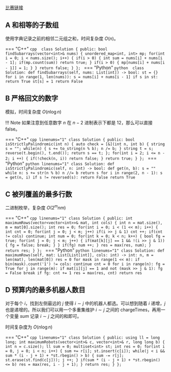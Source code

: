 [比赛链接](https://leetcode.cn/contest/biweekly-contest-86/)

## A 和相等的子数组

使用字典记录之前的相邻二元组之和，时间复杂度 $O(n)$。

=== "C++"
    ```cpp 
    class Solution {
    public:
        bool findSubarrays(vector<int>& nums) {
            unordered_map<int, int> mp;
            for(int i = 0; i < nums.size(); i++) {
                if(i > 0) {
                    int sum = nums[i] + nums[i - 1];
                    if(mp.count(sum)) return true;
                }
                if(i > 0) {
                    mp[nums[i] + nums[i - 1]] = 1;
                }
            }
            return false;
        }
    };
    ```
=== "Python"
    ```python 
    class Solution:
        def findSubarrays(self, nums: List[int]) -> bool:
            st = {}
            for i in range(1, len(nums)):
                s = nums[i] + nums[i - 1]
                if s in st:
                    return True
                st[s] = 1
            return False
    ```

## B 严格回文的数字

模拟，时间复杂度 $O(n\log n)$

!!! Note
	如果注意到任意数字 $n$ 在 $n-2$ 进制表示下都是 $12$，那么可以直接 false。

=== "C++"
    ```cpp linenums="1"
    class Solution {
    public:
        bool isStrictlyPalindromic(int n) {
            auto check = [&](int n, int b) {
                string s = "";
                while(n) {
                    s += to_string(n % b);
                    n /= b;
                }
                string t = s;
                reverse(t.begin(), t.end());
                return s == t;
            };
            for(int i = 2; i <= n - 2; i ++) {
                if(!check(n, i)) return false;
            }
            return true;
        }
    };
    ```
=== "Python"
    ```python linenums="1"
    class Solution:
    def isStrictlyPalindromic(self, n: int) -> bool:
        def get(n, b):
            s = ""
            while n:
                s += str(n % b)
                n //= b
            return s
        for i in range(2, n - 1):
            s = get(n, i)
            if s != reversed(s):
                return False
        return True
    ```

## C 被列覆盖的最多行数

二进制枚举，复杂度 $O(2^mnm)$

=== "C++"
    ```cpp linenums="1"
    class Solution {
    public:
        int maximumRows(vector<vector<int>>& mat, int cols) {
            int n = mat.size(), m = mat[0].size();
            int res = 0;
            for(int i = 0; i < (1 << m); i++) {
                int cnt = 0;
                for(int j = 0; j < m; j++) if(i >> j & 1) cnt ++;
                if(cnt != cols) continue;
                int num = 0;
                for(int k = 0; k < n; k++) {
                    bool fg = true;
                    for(int j = 0; j < m; j++) {
                        if(mat[k][j] == 1 && !(i >> j & 1)) {
                            fg = false;
                            break;
                        }
                    }
                    if(fg) num ++;
                }
                res = max(res, num);
            }
            return res;
        }
    };
    ```
=== "Python"
    ```python linenums="1"
    class Solution:
    def maximumRows(self, mat: List[List[int]], cols: int) -> int:
        n, m = len(mat), len(mat[0])
        res = 0
        for mask in range(1 << m):
            if bin(mask).count('1') != cols:
                continue
            cnt = 0
            for i in range(n):
                fg = True
                for j in range(m):
                    if mat[i][j] == 1 and not (mask >> j & 1):
                        fg = False
                        break
                if fg:
                    cnt += 1
            res = max(res, cnt)
        return res
    ```

## D 预算内的最多机器人数目


对于每个 $i$，找到左侧最远的 $j$ 使得 $i\sim j$ 中的机器人都选。可以想到随着 $i$ 递增，$j$ 也是递增的。所以我们可以用一个多重集维护 $i\sim j$ 之间的 chargeTimes，再用一个变量 $sum$ 记录 $i\sim j$ 之间的和即可。

时间复杂度为 $O(n\log n)$

=== "C++"
    ```cpp linenums="1"
    class Solution {
    public:
        using ll = long long;
        int maximumRobots(vector<int>& c, vector<int>& r, long long b) {
            int n = c.size();
            ll sum = 0;
            multiset<int> st;
            int res = 0;
            for(int i = 0, j = 0; i < n; i++) {
                sum += r[i];
                st.insert(c[i]);
                while(j < i && sum * (i - j + 1) + *st.rbegin() > b) {
                    sum -= r[j];
                    st.erase(st.find(c[j]));
                    j ++;
                }
                if(sum * (i - j + 1) + *st.rbegin() <= b) res = max(res, i - j + 1);
            }
            return res;
        }
    };
    ```


